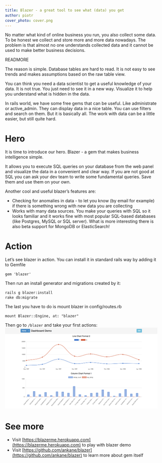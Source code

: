 ```yaml
---
title: Blazer - a great tool to see what (data) you get
author: piotr
cover_photo: cover.png
---
```


No matter what kind of online business you run, you also collect some data. To be honest we collect and store more and more data nowadays. The problem is that almost no one understands collected data and it cannot be used to make better business decisions.

READMORE

The reason is simple. Database tables are hard to read. It is not easy to see trends and makes assumptions based on the raw table view.

You can think you need a data scientist to get a useful knowledge of your data. It is not true. You just need to see it in a new way. Visualize it to help you understand what is hidden in the data.

In rails world, we have some free gems that can be useful. Like administrate or active_admin. They can display data in a nice table. You can use filters and search on them. But it is basically all. The work with data can be a little easier, but still quite hard.

# Hero

It is time to introduce our hero. Blazer - a gem that makes business intelligence simple.

It allows you to execute SQL queries on your database from the web panel and visualize the data in a convenient and clear way. If you are not good at SQL you can ask your dev team to write some fundamental queries. Save them and use them on your own.

Another cool and useful blazer’s features are:

* Checking for anomalies in data - to let you know (by email for example) if there is something wrong with new data you are collecting
* Works with many data sources. You make your queries with SQL so it looks familiar and it works fine with most popular SQL-based databases (like Postgres, MySQL or SQL server). What is more interesting there is also beta support for MongoDB or ElasticSearch!


# Action

Let’s see blazer in action. You can install it in standard rails way by adding it to Gemfile

```
gem 'blazer'
```

Then run an install generator and migrations created by it:

```
rails g blazer:install
rake db:migrate
```

The last you have to do is mount blazer in config/routes.rb

```
mount Blazer::Engine, at: "blazer"
```

Then go to `/blazer` and take your first actions:
![Blazer preview](2017-01-31-blazer-a-great-tool-to-see-what-data-you-get/preview.png)

# See more

* Visit [https://blazerme.herokuapp.com](https://blazerme.herokuapp.com)  to play with blazer demo
* Visit [https://github.com/ankane/blazer](https://github.com/ankane/blazer) to learn more about gem itself



